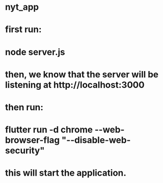 # nyt_app

# first run: 
# node server.js 
# then, we know that the server will be listening at http://localhost:3000
# then run:
# flutter run -d chrome --web-browser-flag "--disable-web-security"
# this will start the application.
